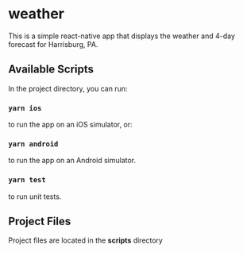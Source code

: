 # weather

This is a simple react-native app that displays the weather and 4-day forecast for Harrisburg, PA.

## Available Scripts

In the project directory, you can run:

### `yarn ios`

to run the app on an iOS simulator, or:

### `yarn android`

to run the app on an Android simulator.

### `yarn test`

to run unit tests.

## Project Files

Project files are located in the **scripts** directory
